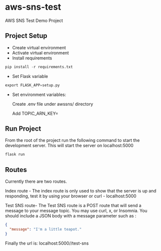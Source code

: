 # aws-sns-test
AWS SNS Test Demo Project


## Project Setup
- Create virtual environment
- Activate virtual environment
- Install requirements
```python
pip install -r requirements.txt
```
- Set Flask variable
```python
export FLASK_APP=setup.py
```
- Set environment variables:

    Create .env file under awssns/ directory
    
    Add TOPIC_ARN_KEY=<value-from-aws-sns-topic>

## Run Project

From the root of the project run the following command to start the development
server.  This will start the server on localhost:5000
```python
flask run
```

## Routes
Currently there are two routes.

Index route -
The index route is only used to show that the server is up and responding, 
test it by using your browser or curl - localhost:5000

Test SNS route-
The Test SNS route is a POST route that will send a message to your message
topic.  You may use curl, x, or Insomnia.  You should include a JSON body with a 
message parameter such as :
```json
{
  "message": "I'm a little teapot."
}
```
Finally the url is: localhost:5000//test-sns
